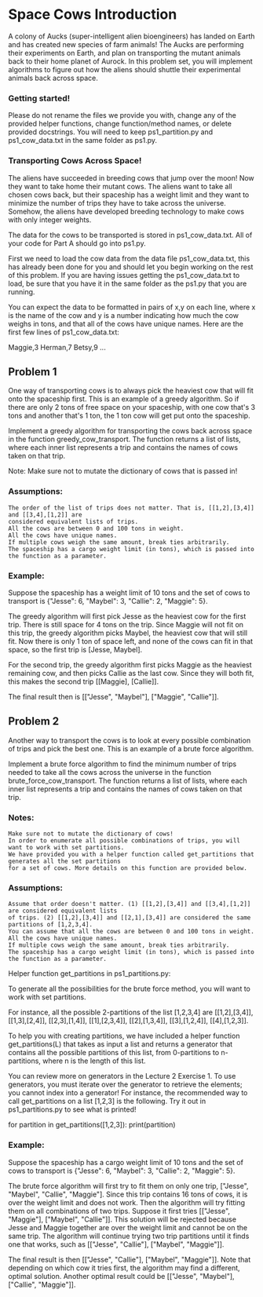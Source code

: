 # Space Cows Introduction

A colony of Aucks (super-intelligent alien bioengineers) has landed on Earth and has created new species of farm animals! The Aucks are performing their experiments on Earth, and plan on transporting the mutant animals back to their home planet of Aurock. In this problem set, you will implement algorithms to figure out how the aliens should shuttle their experimental animals back across space.

### Getting started!

Please do not rename the files we provide you with, change any of the provided helper functions, change function/method names, or delete provided docstrings. You will need to keep ps1_partition.py and ps1_cow_data.txt in the same folder as ps1.py.

### Transporting Cows Across Space!

The aliens have succeeded in breeding cows that jump over the moon! Now they want to take home their mutant cows. The aliens want to take all chosen cows back, but their spaceship has a weight limit and they want to minimize the number of trips they have to take across the universe. Somehow, the aliens have developed breeding technology to make cows with only integer weights.

The data for the cows to be transported is stored in ps1_cow_data.txt. All of your code for Part A should go into ps1.py.

First we need to load the cow data from the data file ps1_cow_data.txt, this has already been done for you and should let you begin working on the rest of this problem. If you are having issues getting the ps1_cow_data.txt to load, be sure that you have it in the same folder as the ps1.py that you are running.

You can expect the data to be formatted in pairs of x,y on each line, where x is the name of the cow and y is a number indicating how much the cow weighs in tons, and that all of the cows have unique names. Here are the first few lines of ps1_cow_data.txt:

Maggie,3
Herman,7
Betsy,9
...


## Problem 1

One way of transporting cows is to always pick the heaviest cow that will fit onto the spaceship
first. This is an example of a greedy algorithm. So if there are only 2 tons of free space on your
spaceship, with one cow that's 3 tons and another that's 1 ton, the 1 ton cow will get put onto
the spaceship.

Implement a greedy algorithm for transporting the cows back across space in the function greedy_cow_transport.
The function returns a list of lists, where each inner list represents a trip and contains the names of cows
taken on that trip.

Note: Make sure not to mutate the dictionary of cows that is passed in!

### Assumptions:

    The order of the list of trips does not matter. That is, [[1,2],[3,4]] and [[3,4],[1,2]] are
    considered equivalent lists of trips.
    All the cows are between 0 and 100 tons in weight.
    All the cows have unique names.
    If multiple cows weigh the same amount, break ties arbitrarily.
    The spaceship has a cargo weight limit (in tons), which is passed into the function as a parameter.

### Example:

Suppose the spaceship has a weight limit of 10 tons and the set of cows to transport is
{"Jesse": 6, "Maybel": 3, "Callie": 2, "Maggie": 5}.

The greedy algorithm will first pick Jesse as the heaviest cow for the first trip. There
is still space for 4 tons on the trip. Since Maggie will not fit on this trip, the greedy
algorithm picks Maybel, the heaviest cow that will still fit. Now there is only 1 ton of
space left, and none of the cows can fit in that space, so the first trip is [Jesse, Maybel].

For the second trip, the greedy algorithm first picks Maggie as the heaviest remaining cow,
and then picks Callie as the last cow. Since they will both fit, this makes the second trip
[[Maggie], [Callie]].

The final result then is [["Jesse", "Maybel"], ["Maggie", "Callie"]].


## Problem 2

Another way to transport the cows is to look at every possible combination of trips and pick the
best one. This is an example of a brute force algorithm.

Implement a brute force algorithm to find the minimum number of trips needed to take all the cows
across the universe in the function brute_force_cow_transport. The function returns a list of lists,
where each inner list represents a trip and contains the names of cows taken on that trip.

### Notes:

    Make sure not to mutate the dictionary of cows!
    In order to enumerate all possible combinations of trips, you will want to work with set partitions.
    We have provided you with a helper function called get_partitions that generates all the set partitions
    for a set of cows. More details on this function are provided below.

### Assumptions:

    Assume that order doesn't matter. (1) [[1,2],[3,4]] and [[3,4],[1,2]] are considered equivalent lists
    of trips. (2) [[1,2],[3,4]] and [[2,1],[3,4]] are considered the same partitions of [1,2,3,4].
    You can assume that all the cows are between 0 and 100 tons in weight.
    All the cows have unique names.
    If multiple cows weigh the same amount, break ties arbitrarily.
    The spaceship has a cargo weight limit (in tons), which is passed into the function as a parameter.

Helper function get_partitions in ps1_partitions.py:

To generate all the possibilities for the brute force method, you will want to work with set partitions.

For instance, all the possible 2-partitions of the list [1,2,3,4] are
[[1,2],[3,4]], [[1,3],[2,4]], [[2,3],[1,4]], [[1],[2,3,4]], [[2],[1,3,4]], [[3],[1,2,4]], [[4],[1,2,3]].

To help you with creating partitions, we have included a helper function get_partitions(L) that takes as
input a list and returns a generator that contains all the possible partitions of this list, from 0-partitions
to n-partitions, where n is the length of this list.

You can review more on generators in the Lecture 2 Exercise 1. To use generators, you must iterate over the
generator to retrieve the elements; you cannot index into a generator! For instance, the recommended way to
call get_partitions on a list [1,2,3] is the following. Try it out in ps1_partitions.py to see what is printed!

for partition in get_partitions([1,2,3]):
    print(partition)

### Example:

Suppose the spaceship has a cargo weight limit of 10 tons and the set of cows to transport is
{"Jesse": 6, "Maybel": 3, "Callie": 2, "Maggie": 5}.

The brute force algorithm will first try to fit them on only one trip, ["Jesse", "Maybel", "Callie", "Maggie"].
Since this trip contains 16 tons of cows, it is over the weight limit and does not work. Then the algorithm
will try fitting them on all combinations of two trips. Suppose it first tries [["Jesse", "Maggie"], ["Maybel", "Callie"]].
This solution will be rejected because Jesse and Maggie together are over the weight limit and cannot be on the
same trip. The algorithm will continue trying two trip partitions until it finds one that works, such as
[["Jesse", "Callie"], ["Maybel", "Maggie"]].

The final result is then [["Jesse", "Callie"], ["Maybel", "Maggie"]]. Note that depending on which cow it tries
first, the algorithm may find a different, optimal solution. Another optimal result could be
[["Jesse", "Maybel"],["Callie", "Maggie"]].
